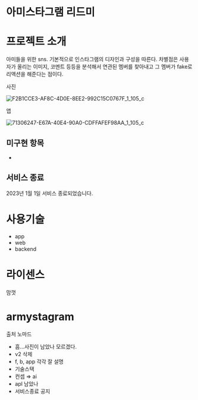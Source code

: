 # 아미스타그램 리드미

# 프로젝트 소개

아미들을 위한 sns. 기본적으로 인스타그램의 디자인과 구성을 따른다. 차별점은 사용자가 올리는 이미지, 코멘트 등등을 분석해서 연관된 멤버를 찾아내고 그 멤버가 fake로 리액션을 해준다는 점이다.

사진


![F2B1CCE3-AF8C-4D0E-8EE2-992C15C0767F_1_105_c](https://user-images.githubusercontent.com/8960704/224643782-a2810764-da4e-416c-9349-ad313d35598f.jpeg)


앱


![71306247-E67A-40E4-90A0-CDFFAFEF98AA_1_105_c](https://user-images.githubusercontent.com/8960704/224643815-d41951c4-13de-40d5-8d53-378245873ed3.jpeg)


## 미구현 항목

- 

## 서비스 종료

2023년 1월 1일 서비스 종료되었습니다.

# 사용기술

- app
- web
- backend

# 라이센스

맘껏

# armystagram

출처 노마드

- 흠…사진이 남았나 모르겠다.
- v2 삭제
- f, b, app 각각 잘 설명
- 기술스택
- 컨셉 ⇒ ai
- apl 남았나
- 서비스종료 공지
